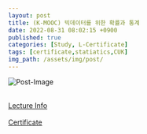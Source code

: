 ```yaml
---
layout: post
title: (K-MOOC) 빅데이터를 위한 확률과 통계
date: 2022-08-31 08:02:15 +0900
published: true
categories: [Study, L-Certificate]
tags: [certificate,statiatics,CUK]
img_path: /assets/img/post/
---
```


![Post-Image](CERTIFICATE-statistics_for_bigdata.png)
<br><br>

[Lecture Info](http://www.kmooc.kr/courses/course-v1:MA_CUK+MATCHUP_CUK01+2022_1/course/)
<br><br>
[Certificate](http://www.kmooc.kr/certificates/12079ef136314eb7a733fa9138965e33)